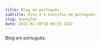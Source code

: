 ```yaml
---
title: Blog em português
subtitle: Este é o bunnyfox em português
slug: bunnyfox
date: 2021-01-30T16:00:57.145Z
---
```

Blog em português.
